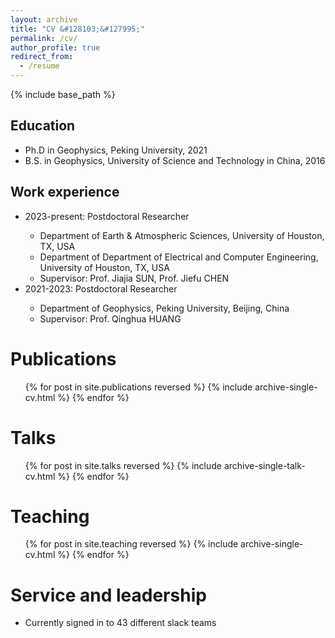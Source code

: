 ```yaml
---
layout: archive
title: "CV &#128103;&#127995;"
permalink: /cv/
author_profile: true
redirect_from:
  - /resume
---
```


{% include base_path %}

<h2>Education</h2>
<ul>
<li>Ph.D in Geophysics, Peking University, 2021</li>
<li>B.S. in Geophysics, University of Science and Technology in China, 2016</li>
</ul>

<h2>Work experience</h2>
<ul>
<li>2023-present: Postdoctoral Researcher</li>
  <ul>
  <li>Department of Earth & Atmospheric Sciences, University of Houston, TX, USA</li>
  <li>Department of Department of Electrical and Computer Engineering, University of Houston, TX, USA</li>
  <li>Supervisor: Prof. Jiajia SUN, Prof. Jiefu CHEN</li>
  </ul>
<li>2021-2023: Postdoctoral Researcher</li>
  <ul>
  <li>Department of Geophysics, Peking University, Beijing, China</li>
  <li>Supervisor: Prof. Qinghua HUANG</li>
  </ul>
</ul>


Publications
======
  <ul>{% for post in site.publications reversed %}
    {% include archive-single-cv.html %}
  {% endfor %}</ul>
  
Talks
======
  <ul>{% for post in site.talks reversed %}
    {% include archive-single-talk-cv.html  %}
  {% endfor %}</ul>
  
Teaching
======
  <ul>{% for post in site.teaching reversed %}
    {% include archive-single-cv.html %}
  {% endfor %}</ul>
  
Service and leadership
======
* Currently signed in to 43 different slack teams
